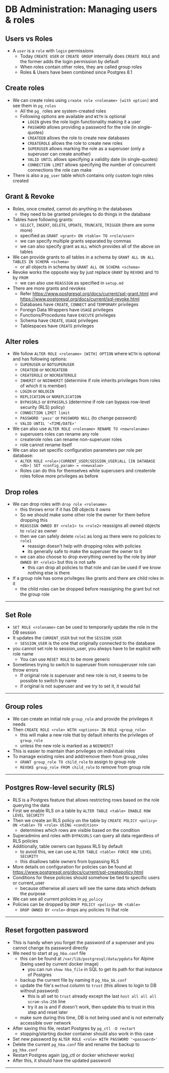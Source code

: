 # DB Administration: Managing users & roles

## Users vs Roles

- A `user` is a `role` with `login` permissions
  - Today `CREATE USER` or `CREATE GROUP` internally does `CREATE ROLE` and the former adds the login permission by default
  - When roles contain other roles, they are called group roles
  - Roles & Users have been combined since Postgres 8.1

## Create roles

- We can create roles using `create role <rolename> [with option]` and see them in `pg_roles`
  - All the `pg_` roles are system-created roles
  - Following options are available and `WITH` is optional
    - `LOGIN` gives the role login functionality making it a user
    - `PASSWORD` allows providing a password for the role (in single-quotes)
    - `CREATEDB` allows the role to create new databases
    - `CREATEROLE` allows the role to create new roles
    - `SUPERUSER` allows marking the role as a superuser (only a superuser can create another)
    - `VALID UNTIL` allows specifying a validity date (in single-quotes)
    - `CONNECTION LIMIT` allows specifying the number of concurrent connections the role can make
- There is also a `pg_user` table which contains only custom login roles created

## Grant & Revoke

- Roles, once created, cannot do anything in the databases
  - they need to be granted privileges to do things in the database
- Tables have following grants:
  - `SELECT`, `INSERT`, `DELETE`, `UPDATE`, `TRUNCATE`, `TRIGGER` (there are some more)
  - specified as `GRANT <grant> ON <table> TO <role/user>`
  - we can specify multiple grants separated by commas
  - we can also specify grant as `ALL` which provides all of the above on tables
- We can provide grants to all tables in a schema by `GRANT ALL ON ALL TABLES IN SCHEMA <schema>`
  - or all objects in schema by `GRANT ALL ON SCHEMA <schema>`
- Revoke works the opposite way by just replace `GRANT` by `REVOKE` and `TO` by `FROM`
  - we can also use `REASSIGN` as specified in `setup.md`
- There are more grants and revokes
  - Refer https://www.postgresql.org/docs/current/sql-grant.html and https://www.postgresql.org/docs/current/sql-revoke.html
  - Databases have `CREATE`, `CONNECT` and `TEMPORARY` privileges
  - Foreign Data Wrappers have `USAGE` privileges
  - Functions/Procedures have `EXECUTE` privileges
  - Schema have `CREATE`, `USAGE` privileges
  - Tablespaces have `CREATE` privileges

## Alter roles

- We follow `ALTER ROLE <rolename> [WITH] OPTION` where `WITH` is optional and has following options:
  - `SUPERUSER` or `NOTSUPERUSER`
  - `CREATEDB` or `NOCREATEDB`
  - `CREATEROLE` or `NOCREATEROLE`
  - `INHERIT` or `NOINHERIT` (determine if role inherits privileges from roles of which it is member)
  - `LOGIN` or `NOLOGIN`
  - `REPLICATION` or `NOREPLICATION`
  - `BYPASSRLS` or `BYPASSRLS` (determine if role can bypass row-level security (RLS) policy)
  - `CONNECTION LIMIT limit`
  - `PASSWORD 'pass'` or `PASSWORD NULL` (to change password)
  - `VALID UNTIL '<TIME/DATE>'`
- We can also use `ALTER ROLE <rolename> RENAME TO <newrolename>`
  - superusers roles can rename any role
  - createrole roles can rename non-superuser roles
  - role cannot rename itself
- We can also set specific configuration parameters per role per database:
  - `ALTER ROLE <role>|CURRENT_USER|SESSION_USER|ALL [IN DATABASE <db>] SET <config_param> = <newvalue>`
  - Roles can do this for themselves while superusers and createrole roles follow more privileges as before

## Drop roles

- We can drop roles with `drop role <rolename>`
  - this throws error if it has DB objects it owns
  - So we should make some other role the owner for them before dropping this
  - `REASSIGN OWNED BY <role1> to <role2>` reassigns all owned objects to `role2` as owner
  - then we can safely delete `role1` as long as there were no policies to `role1`
    - reassign doesn't help with dropping roles with policies
    - its generally safe to make the superuser the owner to it
  - we can also choose to drop everything owned by the role by `DROP OWNED BY <role1>` but this is not safe
    - this can drop all policies to that role and can be used if we know nothing else is there
- If a group role has some privileges like grants and there are child roles in it
  - the child roles can be dropped before reassigning the grant but not the group role

---

## Set Role

- `SET ROLE <rolename>` can be used to temporarily update the role in the DB session
- It updates the `CURRENT_USER` but not the `SESSION_USER`
  - `SESSION_USER` is the one that originally connected to the database
- you cannot set role to session_user, you always have to be explicit with role name
  - You can use `RESET ROLE` to be more generic
- Sometimes trying to switch to superuser from nonsuperuser role can throw errors
  - If original role is superuser and new role is not, it seems to be possible to switch by name
  - if original is not superuser and we try to set it, it would fail

---

## Group roles

- We can create an initial role `group_role` and provide the privileges it needs
- Then `CREATE ROLE <role> WITH <options> IN ROLE <group_role>`
  - this will make a new role that by default inherits the privileges of `group_role`
  - unless the new role is marked as a `NOINHERIT`
- This is easier to maintain than privileges on individual roles
- To manage existing roles and add/remove them from group_roles
  - `GRANT group_role TO child_role` to assign to group role
  - `REVOKE group_role FROM child_role` to remove from group role

---

## Postgres Row-level security (RLS)

- RLS is a Postgres feature that allows restricting rows based on the role querying the data
- First we enable RLS on a table by `ALTER TABLE <table> ENABLE ROW LEVEL SECURITY`
- Then we create an RLS policy on the table by `CREATE POLICY <policy> ON <table> TO <role> USING <condition>`
  - determines which rows are visible based on the condition
- Superadmins and roles with `BYPASSRLS` can query all data regardless of RLS policies
- Additionally, table owners can bypass RLS by default
  - to avoid this, we can use `ALTER TABLE <table> FORCE ROW LEVEL SECURITY`
  - this disallows table owners from bypassing RLS
- More details on configuration for policies can be found at https://www.postgresql.org/docs/current/sql-createpolicy.html
- Conditions for these policies should somehow be tied to specific users or current_user
  - because otherwise all users will see the same data which defeats the purpose
- We can see all current policies in `pg_policy`
- Policies can be dropped by `DROP POLICY <policy> ON <table>`
  - `DROP OWNED BY <role>` drops any policies `TO` that role

---

## Reset forgotten password

- This is handy when you forget the password of a superuser and you cannot change its password directly
- We need to start at `pg_hba.conf` file
  - this can be found at `/var/lib/postgresql/data/pgdata` for Alpine (being used by current docker image)
    - you can run `show hba_file` in SQL to get its path for that instance of Postgres
  - backup the current file by naming it `pg_hba_bk.conf`
  - update the file's `method` column to `trust` (this allows to login to DB without password)
    - this is all set to `trust` already except the last `host all all all scram-sha-256` line
    - try it as is and if doesn't work, then update this to trust in this step and reset later
  - make sure during this time, DB is not being used and is not externally accessible over network
- After saving this file, restart Postgres by `pg_ctl -D restart`
  - stopping/starting docker container should also work in this case
- Set new password by `ALTER ROLE <role> WITH PASSWORD '<password>'`
- Delete the current `pg_hba.conf` file and rename the backup to `pg_hba.conf`
- Restart Postgres again (pg_ctl or docker whichever works)
- After this, it should have the updated password

---
